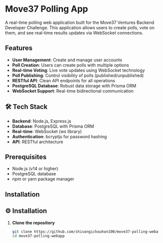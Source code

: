 # Move37 Polling App

A real-time polling web application built for the Move37 Ventures Backend Developer Challenge. This application allows users to create polls, vote on them, and see real-time results updates via WebSocket connections.

## Features

- **User Management**: Create and manage user accounts
- **Poll Creation**: Users can create polls with multiple options
- **Real-time Voting**: Live vote updates using WebSocket technology
- **Poll Publishing**: Control visibility of polls (published/unpublished)
- **RESTful API**: Clean API endpoints for all operations
- **PostgreSQL Database**: Robust data storage with Prisma ORM
- **WebSocket Support**: Real-time bidirectional communication

 ## 🛠️ Tech Stack

- **Backend**: Node.js, Express.js
- **Database**: PostgreSQL with Prisma ORM
- **Real-time**: WebSocket (ws library)
- **Authentication**: bcryptjs for password hashing
- **API**: RESTful architecture

## Prerequisites

- Node.js (v14 or higher)
- PostgreSQL database
- npm or yarn package manager
## Installation


## ⚙️ Installation

1. **Clone the repository**
   ```bash
   git clone https://github.com/shivangichauhan100/move37-polling-webapp.git
   cd move37-polling-webapp
